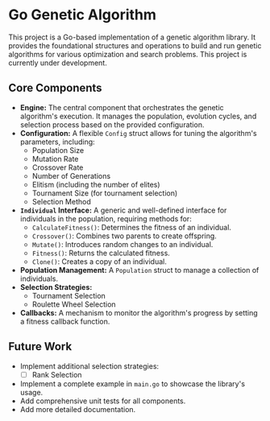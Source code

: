# Go Genetic Algorithm

This project is a Go-based implementation of a genetic algorithm library. It provides the foundational structures and operations to build and run genetic algorithms for various optimization and search problems. This project is currently under development.

## Core Components

*   **Engine:** The central component that orchestrates the genetic algorithm's execution. It manages the population, evolution cycles, and selection process based on the provided configuration.
*   **Configuration:** A flexible `Config` struct allows for tuning the algorithm's parameters, including:
    *   Population Size
    *   Mutation Rate
    *   Crossover Rate
    *   Number of Generations
    *   Elitism (including the number of elites)
    *   Tournament Size (for tournament selection)
    *   Selection Method
*   **`Individual` Interface:** A generic and well-defined interface for individuals in the population, requiring methods for:
    *   `CalculateFitness()`: Determines the fitness of an individual.
    *   `Crossover()`: Combines two parents to create offspring.
    *   `Mutate()`: Introduces random changes to an individual.
    *   `Fitness()`: Returns the calculated fitness.
    *   `Clone()`: Creates a copy of an individual.
*   **Population Management:** A `Population` struct to manage a collection of individuals.
*   **Selection Strategies:**
    *   Tournament Selection
    *   Roulette Wheel Selection
*   **Callbacks:** A mechanism to monitor the algorithm's progress by setting a fitness callback function.

## Future Work

*   Implement additional selection strategies:
    *   [ ] Rank Selection
*   Implement a complete example in `main.go` to showcase the library's usage.
*   Add comprehensive unit tests for all components.
*   Add more detailed documentation.
